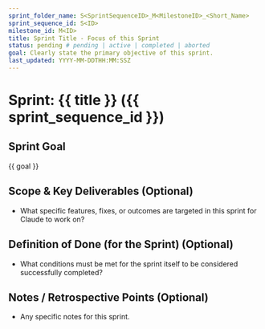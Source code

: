 ```yaml
---
sprint_folder_name: S<SprintSequenceID>_M<MilestoneID>_<Short_Name>
sprint_sequence_id: S<ID>
milestone_id: M<ID>
title: Sprint Title - Focus of this Sprint
status: pending # pending | active | completed | aborted
goal: Clearly state the primary objective of this sprint.
last_updated: YYYY-MM-DDTHH:MM:SSZ
---
```


# Sprint: {{ title }} ({{ sprint_sequence_id }})

## Sprint Goal
{{ goal }}

## Scope & Key Deliverables (Optional)
- What specific features, fixes, or outcomes are targeted in this sprint for Claude to work on?

## Definition of Done (for the Sprint) (Optional)
- What conditions must be met for the sprint itself to be considered successfully completed?

## Notes / Retrospective Points (Optional)
- Any specific notes for this sprint.
